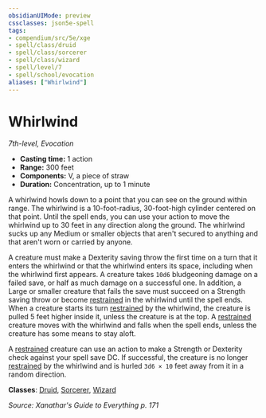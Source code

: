 ```yaml
---
obsidianUIMode: preview
cssclasses: json5e-spell
tags:
- compendium/src/5e/xge
- spell/class/druid
- spell/class/sorcerer
- spell/class/wizard
- spell/level/7
- spell/school/evocation
aliases: ["Whirlwind"]
---
```

# Whirlwind
*7th-level, Evocation*  

- **Casting time:** 1 action
- **Range:** 300 feet
- **Components:** V, a piece of straw
- **Duration:** Concentration, up to 1 minute

A whirlwind howls down to a point that you can see on the ground within range. The whirlwind is a 10-foot-radius, 30-foot-high cylinder centered on that point. Until the spell ends, you can use your action to move the whirlwind up to 30 feet in any direction along the ground. The whirlwind sucks up any Medium or smaller objects that aren't secured to anything and that aren't worn or carried by anyone.

A creature must make a Dexterity saving throw the first time on a turn that it enters the whirlwind or that the whirlwind enters its space, including when the whirlwind first appears. A creature takes `10d6` bludgeoning damage on a failed save, or half as much damage on a successful one. In addition, a Large or smaller creature that fails the save must succeed on a Strength saving throw or become [restrained](_conditions.md#restrained) in the whirlwind until the spell ends. When a creature starts its turn [restrained](_conditions.md#restrained) by the whirlwind, the creature is pulled 5 feet higher inside it, unless the creature is at the top. A [restrained](_conditions.md#restrained) creature moves with the whirlwind and falls when the spell ends, unless the creature has some means to stay aloft.

A [restrained](_conditions.md#restrained) creature can use an action to make a Strength or Dexterity check against your spell save DC. If successful, the creature is no longer [restrained](_conditions.md#restrained) by the whirlwind and is hurled `3d6 × 10` feet away from it in a random direction.

**Classes**: [Druid](compendium/classes/druid.md), [Sorcerer](compendium/classes/sorcerer.md), [Wizard](compendium/classes/wizard.md)

*Source: Xanathar's Guide to Everything p. 171*